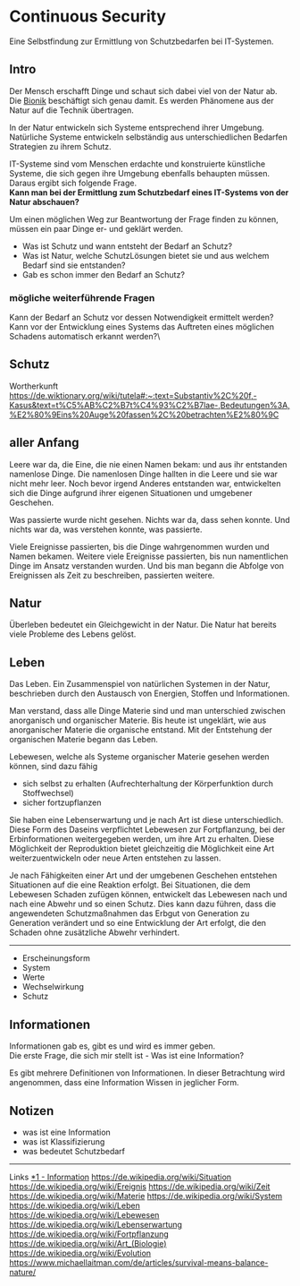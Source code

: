 # Continuous Security
Eine Selbstfindung zur Ermittlung von Schutzbedarfen bei IT-Systemen.

## Intro
Der Mensch erschafft Dinge und schaut sich dabei viel von der Natur ab.
Die [Bionik](https://de.wikipedia.org/wiki/Bionik) beschäftigt sich genau damit. 
Es werden Phänomene aus der Natur auf die Technik übertragen.

In der Natur entwickeln sich Systeme entsprechend ihrer Umgebung. 
Natürliche Systeme entwickeln selbständig aus unterschiedlichen Bedarfen Strategien zu ihrem Schutz.

IT-Systeme sind vom Menschen erdachte und konstruierte künstliche Systeme, die sich 
gegen ihre Umgebung ebenfalls behaupten müssen. Daraus ergibt sich folgende Frage.\
**Kann man bei der Ermittlung zum Schutzbedarf eines IT-Systems von der Natur abschauen?**

Um einen möglichen Weg zur Beantwortung der Frage finden zu können, müssen ein paar Dinge er- und geklärt werden.
- Was ist Schutz und wann entsteht der Bedarf an Schutz?
- Was ist Natur, welche SchutzLösungen bietet sie und aus welchem Bedarf sind sie entstanden?
- Gab es schon immer den Bedarf an Schutz?

### mögliche weiterführende Fragen
Kann der Bedarf an Schutz vor dessen Notwendigkeit ermittelt werden?\
Kann vor der Entwicklung eines Systems das Auftreten eines möglichen Schadens automatisch erkannt werden?\

## Schutz
Wortherkunft
https://de.wiktionary.org/wiki/tutela#:~:text=Substantiv%2C%20f,-Kasus&text=t%C5%AB%C2%B7t%C4%93%C2%B7lae-,Bedeutungen%3A,%E2%80%9Eins%20Auge%20fassen%2C%20betrachten%E2%80%9C


## aller Anfang
Leere war da, die Eine, die nie einen Namen bekam: und aus ihr entstanden namenlose Dinge.
Die namenlosen Dinge hallten in die Leere und sie war nicht mehr leer.
Noch bevor irgend Anderes entstanden war, entwickelten sich die Dinge aufgrund ihrer eigenen 
Situationen und umgebener Geschehen. 

Was passierte wurde nicht gesehen. Nichts war da, dass sehen konnte. 
Und nichts war da, was verstehen konnte, was passierte.

Viele Ereignisse passierten, bis die Dinge wahrgenommen wurden und Namen bekamen.
Weitere viele Ereignisse passierten, bis nun namentlichen Dinge im Ansatz verstanden wurden.
Und bis man begann die Abfolge von Ereignissen als Zeit zu beschreiben, passierten weitere.

## Natur
Überleben bedeutet ein Gleichgewicht in der Natur.
Die Natur hat bereits viele Probleme des Lebens gelöst.

## Leben
Das Leben. Ein Zusammenspiel von natürlichen Systemen in der Natur, beschrieben durch den Austausch von Energien, Stoffen und Informationen. 

Man verstand, dass alle Dinge Materie sind und man unterschied zwischen anorganisch
und organischer Materie.
Bis heute ist ungeklärt, wie aus anorganischer Materie die organische entstand.
Mit der Entstehung der organischen Materie begann das Leben.



Lebewesen, welche als Systeme organischer Materie gesehen werden können, sind dazu fähig 
- sich selbst zu erhalten (Aufrechterhaltung der Körperfunktion durch Stoffwechsel)
- sicher fortzupflanzen

Sie haben eine Lebenserwartung und je nach Art ist diese unterschiedlich.
Diese Form des Daseins verpflichtet Lebewesen zur Fortpflanzung, bei der Erbinformationen
weitergegeben werden, um ihre Art zu erhalten. 
Diese Möglichkeit der Reproduktion bietet gleichzeitig die Möglichkeit eine Art weiterzuentwickeln 
oder neue Arten entstehen zu lassen.

Je nach Fähigkeiten einer Art und der umgebenen Geschehen entstehen Situationen auf die eine Reaktion erfolgt.
Bei Situationen, die dem Lebewesen Schaden zufügen können, entwickelt das Lebewesen 
nach und nach eine Abwehr und so einen Schutz. 
Dies kann dazu führen, dass die angewendeten Schutzmaßnahmen das Erbgut von Generation 
zu Generation verändert und so eine Entwicklung der Art erfolgt, die den Schaden ohne zusätzliche Abwehr verhindert.




----





- Erscheinungsform
- System
- Werte
- Wechselwirkung
- Schutz



## Informationen
Informationen gab es, gibt es und wird es immer geben.\
Die erste Frage, die sich mir stellt ist - Was ist eine Information?

Es gibt mehrere Definitionen von Informationen. In dieser Betrachtung wird angenommen, dass eine Information 
Wissen in jeglicher Form. 

## Notizen
- was ist eine Information
- was ist Klassifizierung
- was bedeutet Schutzbedarf


-----
Links
[*1 - Information](https://de.wikipedia.org/wiki/Information)
https://de.wikipedia.org/wiki/Situation
https://de.wikipedia.org/wiki/Ereignis
https://de.wikipedia.org/wiki/Zeit
https://de.wikipedia.org/wiki/Materie
https://de.wikipedia.org/wiki/System
https://de.wikipedia.org/wiki/Leben
https://de.wikipedia.org/wiki/Lebewesen
https://de.wikipedia.org/wiki/Lebenserwartung
https://de.wikipedia.org/wiki/Fortpflanzung
https://de.wikipedia.org/wiki/Art_(Biologie)
https://de.wikipedia.org/wiki/Evolution
https://www.michaellaitman.com/de/articles/survival-means-balance-nature/
